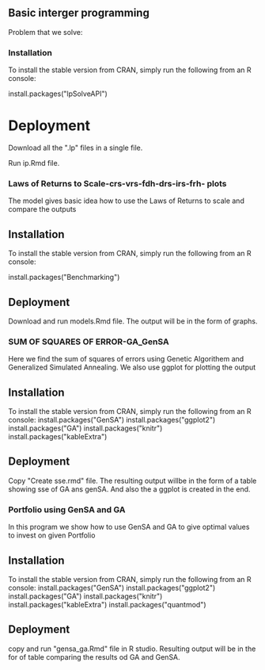
## Basic interger programming

Problem that we solve:

### Installation

To install the stable version from CRAN, simply run the following from an R console:

 install.packages("lpSolveAPI")
 
 # Deployment
 
 Download all the ".lp" files in a single file.
 
 Run ip.Rmd file.


### Laws of Returns to Scale-crs-vrs-fdh-drs-irs-frh- plots

The model gives basic idea how to use the Laws of Returns to scale and compare the outputs

## Installation

To install the stable version from CRAN, simply run the following from an R console:

 install.packages("Benchmarking") 
 
 ## Deployment
 
 Download and run models.Rmd file.
 The output will be in the form of graphs.


### SUM OF SQUARES OF ERROR-GA_GenSA

Here we find the sum of squares of errors using Genetic Algorithem and Generalized Simulated Annealing.
We also use ggplot for plotting the output

## Installation

To install the stable version from CRAN, simply run the following from an R console:
install.packages("GenSA")
install.packages("ggplot2")
install.packages("GA")
install.packages("knitr")
install.packages("kableExtra")

## Deployment

Copy "Create sse.rmd" file.
The resulting output willbe in the form of a table showing sse of GA ans genSA.
And also the a ggplot is created in the end.

### Portfolio using GenSA and GA
In this program we show how to use GenSA and GA to give optimal values to invest on given Portfolio

## Installation 
To install the stable version from CRAN, simply run the following from an R console:
install.packages("GenSA")
install.packages("ggplot2")
install.packages("GA")
install.packages("knitr")
install.packages("kableExtra")
install.packages("quantmod")
## Deployment
copy and run "gensa_ga.Rmd" file in R studio.
Resulting output will be in the for of table comparing the results od GA and GenSA.

